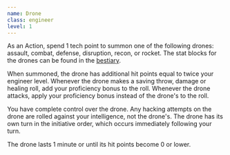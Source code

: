 ```yaml
---
name: Drone
class: engineer
level: 1
---
```

As an Action, spend 1 tech point to summon one of the following drones: assault, combat, defense, disruption, recon, or rocket.
The stat blocks for the drones can be found in the [bestiary](/phb/bestiary).

When summoned, the drone has additional hit points equal to twice your engineer level. Whenever the drone makes a saving
throw, damage or healing roll, add your proficiency bonus to the roll. Whenever the drone attacks, apply your proficiency bonus
instead of the drone's to the roll.

You have complete control over the drone. Any hacking attempts on the drone are rolled against your intelligence, not the drone's.
The drone has its own turn in the initiative order, which occurs immediately following your turn.

The drone lasts 1 minute or until its hit points become 0 or lower.
